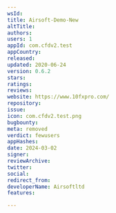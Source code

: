 ```yaml
---
wsId: 
title: Airsoft-Demo-New
altTitle: 
authors: 
users: 1
appId: com.cfdv2.test
appCountry: 
released: 
updated: 2020-06-24
version: 0.6.2
stars: 
ratings: 
reviews: 
website: https://www.10fxpro.com/
repository: 
issue: 
icon: com.cfdv2.test.png
bugbounty: 
meta: removed
verdict: fewusers
appHashes: 
date: 2024-03-02
signer: 
reviewArchive: 
twitter: 
social: 
redirect_from: 
developerName: Airsoftltd
features: 

---
```


